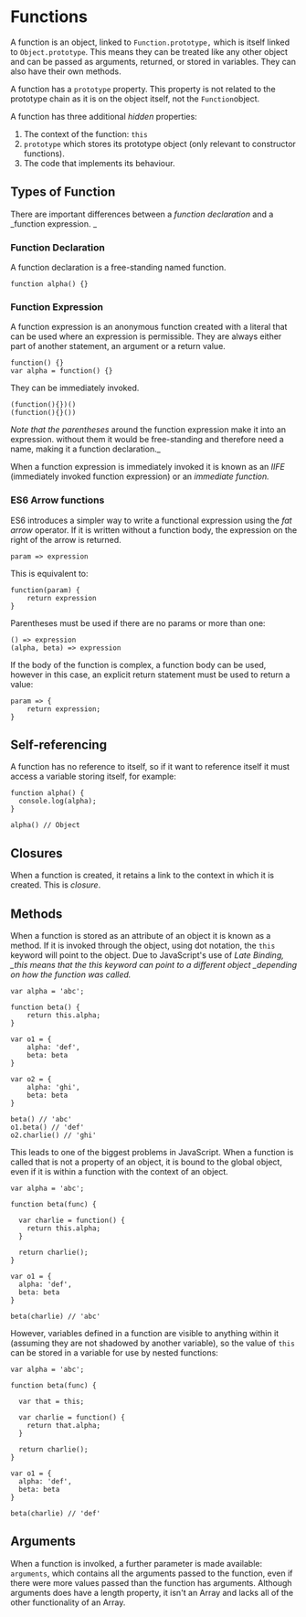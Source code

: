 # Functions

A function is an object, linked to `Function.prototype,` which is itself linked to `Object.prototype`. This means they can be treated like any other object and can be passed as arguments, returned, or stored in variables. They can also have their own methods.

A function has a `prototype` property. This property is not related to the prototype chain as it is on the object itself, not the `Function`object.

A function has three additional _hidden_ properties:

1. The context of the function: `this`
2. `prototype` which stores its prototype object \(only relevant to constructor functions\).
3. The code that implements its behaviour.

## Types of Function

There are important differences between a _function declaration_ and a _function expression. _

### Function Declaration

A function declaration is a free-standing named function.

```
function alpha() {}
```

### Function Expression

A function expression is an anonymous function created with a literal that can be used where an expression is permissible. They are always either part of another statement, an argument or a return value.

```
function() {}
var alpha = function() {}
```

They can be immediately invoked.

```
(function(){})()
(function(){}())
```

_Note that the parentheses_ around the function expression make it into an expression. without them it would be free-standing and therefore need a name, making it a function declaration.\_

When a function expression is immediately invoked it is known as an _IIFE_ \(immediately invoked function expression\) or an _immediate function._

### ES6 Arrow functions

ES6 introduces a simpler way to write a functional expression using the _fat arrow_ operator. If it is written without a function body, the expression on the right of the arrow is returned.

```
param => expression
```

This is equivalent to:

```
function(param) {
    return expression
}
```

Parentheses must be used if there are no params or more than one:

```
() => expression
(alpha, beta) => expression
```

If the body of the function is complex, a function body can be used, however in this case, an explicit return statement must be used to return a value:

```
param => {
    return expression;
}
```

## Self-referencing

A function has no reference to itself, so if it want to reference itself it must access a variable storing itself, for example:

```
function alpha() {
  console.log(alpha);
}

alpha() // Object
```

## 



## Closures

When a function is created, it retains a link to the context in which it is created. This is _closure_.

## Methods

When a function is stored as an attribute of an object it is known as a method. If it is invoked through the object, using dot notation, the `this` keyword will point to the object. Due to JavaScript's use of _Late Binding, \_this means that the this keyword can point to a different object \_depending on how the function was called._

```
var alpha = 'abc';

function beta() {
    return this.alpha;
}

var o1 = {
    alpha: 'def',
    beta: beta
}

var o2 = {
    alpha: 'ghi',
    beta: beta
}

beta() // 'abc'
o1.beta() // 'def'
o2.charlie() // 'ghi'
```

This leads to one of the biggest problems in JavaScript. When a function is called that is not a property of an object, it is bound to the global object, even if it is within a function with the context of an object.

```
var alpha = 'abc';

function beta(func) {

  var charlie = function() {
    return this.alpha;
  }

  return charlie();
}

var o1 = {
  alpha: 'def',
  beta: beta
}

beta(charlie) // 'abc'
```

However, variables defined in a function are visible to anything within it \(assuming they are not shadowed by another variable\), so the value of `this` can be stored in a variable for use by nested functions:

```
var alpha = 'abc';

function beta(func) {

  var that = this;

  var charlie = function() {
    return that.alpha;
  }

  return charlie();
}

var o1 = {
  alpha: 'def',
  beta: beta
}

beta(charlie) // 'def'
```

## Arguments

When a function is involked, a further parameter is made available: `arguments`, which contains all the arguments passed to the function, even if there were more values passed than the function has arguments. Although arguments does have a length property, it isn't an Array and lacks all of the other functionality of an Array.

